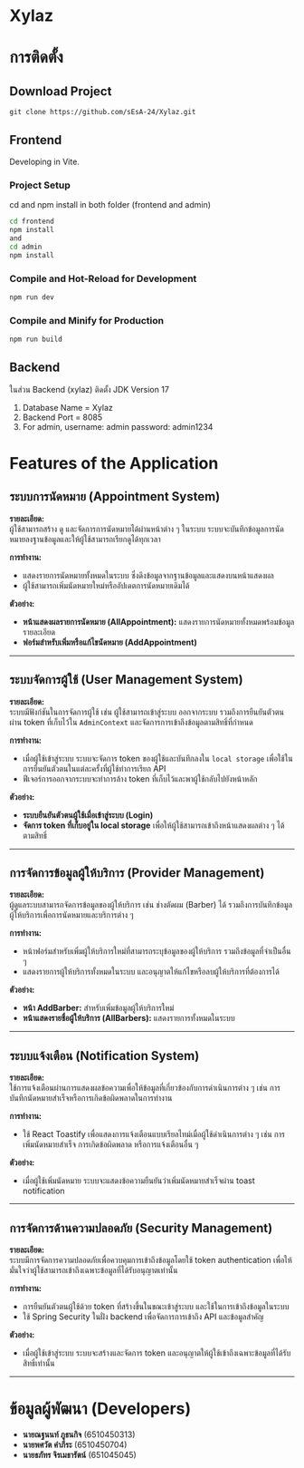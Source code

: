 # Xylaz

# การติดตั้ง

## Download Project

```
git clone https://github.com/sEsA-24/Xylaz.git
```

## Frontend

Developing in Vite.

### Project Setup

cd and npm install in both folder (frontend and admin)

```sh
cd frontend
npm install
and
cd admin
npm install
```

### Compile and Hot-Reload for Development


```sh
npm run dev
```

### Compile and Minify for Production

```sh
npm run build
```

## Backend

ในส่วน Backend (xylaz) ติดตั้ง JDK Version 17

1. Database Name = Xylaz
2. Backend Port = 8085
3. For admin, username: admin
password: admin1234

# Features of the Application

## ระบบการนัดหมาย (Appointment System)
**รายละเอียด:**  
ผู้ใช้สามารถสร้าง ดู และจัดการการนัดหมายได้ผ่านหน้าต่าง ๆ ในระบบ ระบบจะบันทึกข้อมูลการนัดหมายลงฐานข้อมูลและให้ผู้ใช้สามารถเรียกดูได้ทุกเวลา

**การทำงาน:**
- แสดงรายการนัดหมายทั้งหมดในระบบ ซึ่งดึงข้อมูลจากฐานข้อมูลและแสดงบนหน้าแสดงผล
- ผู้ใช้สามารถเพิ่มนัดหมายใหม่หรืออัปเดตการนัดหมายเดิมได้

**ตัวอย่าง:**
- **หน้าแสดงผลรายการนัดหมาย (AllAppointment):** แสดงรายการนัดหมายทั้งหมดพร้อมข้อมูลรายละเอียด
- **ฟอร์มสำหรับเพิ่มหรือแก้ไขนัดหมาย (AddAppointment)**

---

## ระบบจัดการผู้ใช้ (User Management System)
**รายละเอียด:**  
ระบบมีฟังก์ชันในการจัดการผู้ใช้ เช่น ผู้ใช้สามารถเข้าสู่ระบบ ออกจากระบบ รวมถึงการยืนยันตัวตนผ่าน token ที่เก็บไว้ใน `AdminContext` และจัดการการเข้าถึงข้อมูลตามสิทธิ์ที่กำหนด

**การทำงาน:**
- เมื่อผู้ใช้เข้าสู่ระบบ ระบบจะจัดการ token ของผู้ใช้และบันทึกลงใน `local storage` เพื่อใช้ในการยืนยันตัวตนในแต่ละครั้งที่ผู้ใช้ทำการเรียก API
- ฟีเจอร์การออกจากระบบจะทำการล้าง token ที่เก็บไว้และพาผู้ใช้กลับไปยังหน้าหลัก

**ตัวอย่าง:**
- **ระบบยืนยันตัวตนผู้ใช้เมื่อเข้าสู่ระบบ (Login)**
- **จัดการ token ที่เก็บอยู่ใน local storage** เพื่อให้ผู้ใช้สามารถเข้าถึงหน้าแสดงผลต่าง ๆ ได้ตามสิทธิ์

---

## การจัดการข้อมูลผู้ให้บริการ (Provider Management)
**รายละเอียด:**  
ผู้ดูแลระบบสามารถจัดการข้อมูลของผู้ให้บริการ เช่น ช่างตัดผม (Barber) ได้ รวมถึงการบันทึกข้อมูลผู้ให้บริการเพื่อการนัดหมายและบริการต่าง ๆ

**การทำงาน:**
- หน้าฟอร์มสำหรับเพิ่มผู้ให้บริการใหม่ที่สามารถระบุข้อมูลของผู้ให้บริการ รวมถึงข้อมูลที่จำเป็นอื่น ๆ
- แสดงรายการผู้ให้บริการทั้งหมดในระบบ และอนุญาตให้แก้ไขหรือลบผู้ให้บริการที่ต้องการได้

**ตัวอย่าง:**
- **หน้า AddBarber:** สำหรับเพิ่มข้อมูลผู้ให้บริการใหม่
- **หน้าแสดงรายชื่อผู้ให้บริการ (AllBarbers):** แสดงรายการทั้งหมดในระบบ

---

## ระบบแจ้งเตือน (Notification System)
**รายละเอียด:**  
ใช้การแจ้งเตือนผ่านการแสดงผลข้อความเพื่อให้ข้อมูลที่เกี่ยวข้องกับการดำเนินการต่าง ๆ เช่น การบันทึกนัดหมายสำเร็จหรือการเกิดข้อผิดพลาดในการทำงาน

**การทำงาน:**
- ใช้ React Toastify เพื่อแสดงการแจ้งเตือนแบบเรียลไทม์เมื่อผู้ใช้ดำเนินการต่าง ๆ เช่น การเพิ่มนัดหมายสำเร็จ การเกิดข้อผิดพลาด หรือการแจ้งเตือนอื่น ๆ

**ตัวอย่าง:**
- เมื่อผู้ใช้เพิ่มนัดหมาย ระบบจะแสดงข้อความยืนยันว่าเพิ่มนัดหมายสำเร็จผ่าน toast notification

---

## การจัดการด้านความปลอดภัย (Security Management)
**รายละเอียด:**  
ระบบมีการจัดการความปลอดภัยเพื่อควบคุมการเข้าถึงข้อมูลโดยใช้ token authentication เพื่อให้มั่นใจว่าผู้ใช้สามารถเข้าถึงเฉพาะข้อมูลที่ได้รับอนุญาตเท่านั้น

**การทำงาน:**
- การยืนยันตัวตนผู้ใช้ด้วย token ที่สร้างขึ้นในขณะเข้าสู่ระบบ และใช้ในการเข้าถึงข้อมูลในระบบ
- ใช้ Spring Security ในฝั่ง backend เพื่อจัดการการเข้าถึง API และข้อมูลสำคัญ

**ตัวอย่าง:**
- เมื่อผู้ใช้เข้าสู่ระบบ ระบบจะสร้างและจัดการ token และอนุญาตให้ผู้ใช้เข้าถึงเฉพาะข้อมูลที่ได้รับสิทธิ์เท่านั้น

---

# ข้อมูลผู้พัฒนา (Developers)

- **นายณฐนนท์ ภูธนกิจ** (6510450313)
- **นายพศวัต คำภีระ** (6510450704)
- **นายธภัทร จิรเมธารัตน์** (651045045)
